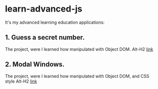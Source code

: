 # learn-advanced-js

It's my advanced learning education applications:
## 1. Guess a secret number. 
The project, were I learned how manipulated with Object DOM.
Alt-H2
[link](http://test.ruslangaifutdinov.ru/guess_my_number/index.html)


## 2. Modal Windows.
The project, were I learned how manipulated with Object DOM, and CSS style
Alt-H2
[link](http://test.ruslangaifutdinov.ru/modal/index.html)
